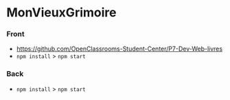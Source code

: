 # MonVieuxGrimoire
 
### Front
- https://github.com/OpenClassrooms-Student-Center/P7-Dev-Web-livres
- `npm install` > `npm start`


### Back
- `npm install` > `npm start`
